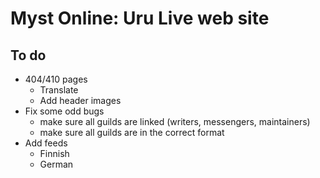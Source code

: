 Myst Online: Uru Live web site
==============================

To do
-----

* 404/410 pages
	* Translate
	* Add header images
* Fix some odd bugs
	* make sure all guilds are linked (writers, messengers, maintainers)
	* make sure all guilds are in the correct format
* Add feeds
	* Finnish
	* German
